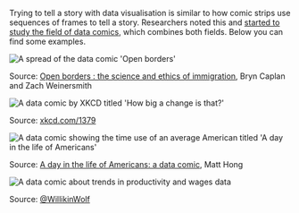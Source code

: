 Trying to tell a story with data visualisation is similar to how comic strips use sequences of frames to tell a story. Researchers noted this and [started to study the field of data comics](https://datacomics.github.io/), which combines both fields. Below you can find some examples.

![A spread of the data comic 'Open borders'](Combining%20visualisations%20with%20other%20media%203195c842e70245d394d6c9e019d7165e/open-borders-data-comic.png)

Source: [Open borders : the science and ethics of immigration](https://datacomics.github.io/comicfiles/openBorders.pdf), Bryn Caplan and Zach Weinersmith

![A data comic by XKCD titled 'How big a change is that?'](Combining%20visualisations%20with%20other%20media%203195c842e70245d394d6c9e019d7165e/4_5_degrees_2x.png)

Source: [xkcd.com/1379](https://xkcd.com/1379/)

![A data comic showing the time use of an average American titled 'A day in the life of Americans'](Combining%20visualisations%20with%20other%20media%203195c842e70245d394d6c9e019d7165e/data-comic-matt-hong-time-use.png)

Source: [A day in the life of Americans: a data comic](https://medium.com/@MattIanHong/how-americans-spend-each-day-a-data-comic-51817f910dd7), Matt Hong

![A data comic about trends in productivity and wages data](Combining%20visualisations%20with%20other%20media%203195c842e70245d394d6c9e019d7165e/decoupling-comic-willikinwolf.jpg)

Source: [@WillikinWolf](https://twitter.com/WillikinWolf/status/1176006515968241665)